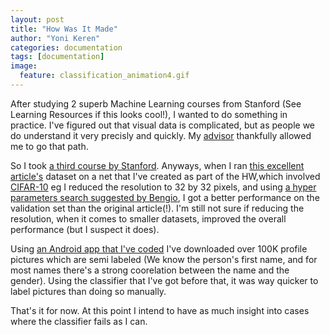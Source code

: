 ```yaml
---
layout: post
title: "How Was It Made"
author: "Yoni Keren"
categories: documentation
tags: [documentation]
image:
  feature: classification_animation4.gif
---
```


After studying 2 superb Machine Learning courses from Stanford (See Learning Resources if this looks cool!), I wanted to do something in practice. I've figured out that visual data is complicated, but as people we do understand it very precisly and quickly. My [advisor](mailto:sromanka@tx.technion.ac.il) thankfully allowed me to go that path.

So I took [a third course by Stanford](http://cs231n.stanford.edu/).
Anyways, when I ran [this excellent article's](http://www.openu.ac.il/home/hassner/projects/cnn_agegender/) dataset on a net that I've created as part of the HW,which involved [CIFAR-10](https://www.cs.toronto.edu/~kriz/cifar.html) eg I reduced the resolution to 32 by 32 pixels, and using [a hyper parameters search suggested by Bengio](http://www.jmlr.org/papers/volume13/bergstra12a/bergstra12a.pdf), I got a better performance on the validation set than the original article(!). I'm still not sure if reducing the resolution, when it comes to smaller datasets, improved the overall performance (but I suspect it does).


Using [an Android app that I've coded](https://github.com/yoniker/FBProfiles) I've downloaded over 100K profile pictures which are semi labeled (We know the person's first name, and for most names there's a strong coorelation between the name and the gender).
Using the classifier that I've got before that, it was way quicker to label pictures than doing so manually.

That's it for now. At this point I intend to have as much insight into cases where the classifier fails as I can.



